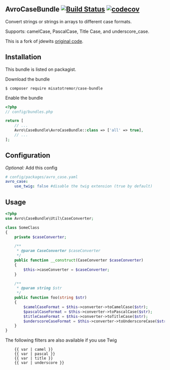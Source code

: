 AvroCaseBundle [![Build Status](https://github.com/MisatoTremor/AvroCaseBundle/actions/workflows/continuous-integration.yml/badge.svg)](https://github.com/MisatoTremor/AvroCaseBundle) [![codecov](https://codecov.io/gh/MisatoTremor/AvroCaseBundle/branch/1.0.x/graph/badge.svg?token=6MSH5913H0)](https://codecov.io/gh/MisatoTremor/AvroCaseBundle)
--------------
Convert strings or strings in arrays to different case formats.

Supports: camelCase, PascalCase, Title Case, and underscore_case.

This is a fork of jdewits [original code](https://github.com/jdewit/bootstrap-confirmation).

Installation
------------
This bundle is listed on packagist.

Download the bundle

```shell
$ composer require misatotremor/case-bundle
```

Enable the bundle

```php
<?php
// config/bundles.php

return [
    // ...
    Avro\CaseBundle\AvroCaseBundle::class => ['all' => true],
    // ...
];
```

Configuration
-------------

*Optional:* Add this config

```yaml
# config/packages/avro_case.yaml
avro_case:
    use_twig: false #disable the twig extension (true by default)
```

Usage
-----
```php
<?php
use Avro\CaseBundle\Util\CaseConverter;

class SomeClass
{
    private $caseConverter;

    /**
     * @param CaseConverter $caseConverter
     */
    public function __construct(CaseConverter $caseConverter)
    {
        $this->caseConverter = $caseConverter;
    }

    /**
     * @param string $str
     */
    public function foo(string $str)
    {
        $camelCaseFormat = $this->converter->toCamelCase($str);
        $pascalCaseFormat = $this->converter->toPascalCase($str);
        $titleCaseFormat = $this->converter->toTitleCase($str);
        $underscoreCaseFormat = $this->converter->toUnderscoreCase($str);
    }
}
```

The following filters are also available if you use Twig

```twig
    {{ var | camel }}
    {{ var | pascal }}
    {{ var | title }}
    {{ var | underscore }}
```


